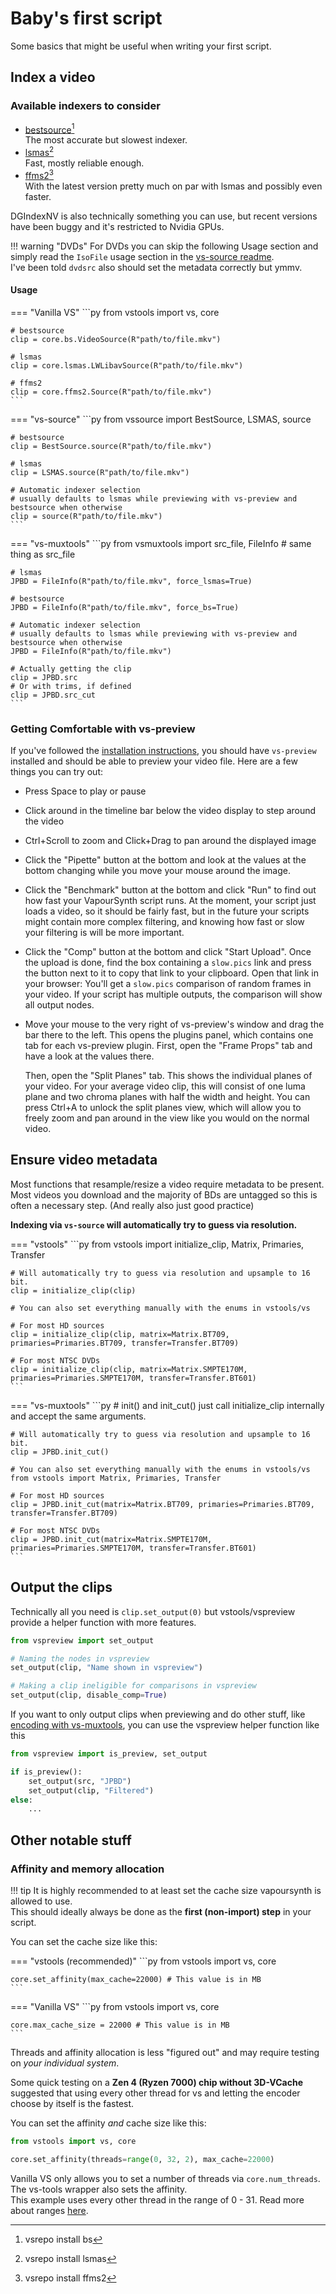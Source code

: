 # Baby's first script

Some basics that might be useful when writing your first script.

## Index a video

### Available indexers to consider

- [bestsource](https://github.com/vapoursynth/bestsource)[^1]<br>
    The most accurate but slowest indexer.
- [lsmas](https://github.com/HomeOfAviSynthPlusEvolution/L-SMASH-Works/)[^2]<br>
    Fast, mostly reliable enough.
- [ffms2](https://github.com/FFMS/ffms2)[^3]<br>
    With the latest version pretty much on par with lsmas and possibly even faster.

DGIndexNV is also technically something you can use, but recent versions have been buggy and it's restricted to Nvidia GPUs.

!!! warning "DVDs"
    For DVDs you can skip the following Usage section and simply read the `IsoFile` usage section in the [vs-source readme](https://github.com/Jaded-Encoding-Thaumaturgy/vs-source?tab=readme-ov-file#usage).<br>
    I've been told `dvdsrc` also should set the metadata correctly but ymmv.

#### Usage

=== "Vanilla VS"
    ```py
    from vstools import vs, core

    # bestsource
    clip = core.bs.VideoSource(R"path/to/file.mkv")

    # lsmas
    clip = core.lsmas.LWLibavSource(R"path/to/file.mkv")

    # ffms2
    clip = core.ffms2.Source(R"path/to/file.mkv")
    ```
=== "vs-source"
    ```py
    from vssource import BestSource, LSMAS, source

    # bestsource
    clip = BestSource.source(R"path/to/file.mkv")

    # lsmas
    clip = LSMAS.source(R"path/to/file.mkv")

    # Automatic indexer selection
    # usually defaults to lsmas while previewing with vs-preview and bestsource when otherwise
    clip = source(R"path/to/file.mkv")
    ```
=== "vs-muxtools"
    ```py
    from vsmuxtools import src_file, FileInfo # same thing as src_file

    # lsmas
    JPBD = FileInfo(R"path/to/file.mkv", force_lsmas=True)

    # bestsource
    JPBD = FileInfo(R"path/to/file.mkv", force_bs=True)

    # Automatic indexer selection
    # usually defaults to lsmas while previewing with vs-preview and bestsource when otherwise
    JPBD = FileInfo(R"path/to/file.mkv")

    # Actually getting the clip
    clip = JPBD.src
    # Or with trims, if defined
    clip = JPBD.src_cut
    ```

### Getting Comfortable with vs-preview

If you've followed the [installation instructions][installation],
you should have `vs-preview` installed and should be able to preview your video file.
Here are a few things you can try out:

-  Press Space to play or pause
-  Click around in the timeline bar below the video display to step around the video
-  Ctrl+Scroll to zoom and Click+Drag to pan around the displayed image
-  Click the "Pipette" button at the bottom and look at the values at the bottom changing while you move your mouse around the image.
-  Click the "Benchmark" button at the bottom and click "Run" to find out how fast your VapourSynth script runs.
   At the moment, your script just loads a video, so it should be fairly fast,
   but in the future your scripts might contain more complex filtering, and knowing how fast or slow your filtering is will be more important.
-  Click the "Comp" button at the bottom and click "Start Upload".
   Once the upload is done, find the box containing a `slow.pics` link and press the button next to it to copy that link to your clipboard.
   Open that link in your browser: You'll get a `slow.pics` comparison of random frames in your video.
   If your script has multiple outputs, the comparison will show all output nodes.
-  Move your mouse to the very right of vs-preview's window and drag the bar there to the left.
   This opens the plugins panel, which contains one tab for each vs-preview plugin.
   First, open the "Frame Props" tab and have a look at the values there.

   Then, open the "Split Planes" tab.
   This shows the individual planes of your video.
   For your average video clip, this will consist of one luma plane and two chroma planes with half the width and height.
   You can press Ctrl+A to unlock the split planes view,
   which will allow you to freely zoom and pan around in the view like you would on the normal video.

## Ensure video metadata

Most functions that resample/resize a video require metadata to be present.<br>
Most videos you download and the majority of BDs are untagged so this is often a necessary step. (And really also just good practice)

**Indexing via `vs-source` will automatically try to guess via resolution.**

=== "vstools"
    ```py
    from vstools import initialize_clip, Matrix, Primaries, Transfer

    # Will automatically try to guess via resolution and upsample to 16 bit.
    clip = initialize_clip(clip)

    # You can also set everything manually with the enums in vstools/vs

    # For most HD sources
    clip = initialize_clip(clip, matrix=Matrix.BT709, primaries=Primaries.BT709, transfer=Transfer.BT709)

    # For most NTSC DVDs
    clip = initialize_clip(clip, matrix=Matrix.SMPTE170M, primaries=Primaries.SMPTE170M, transfer=Transfer.BT601)
    ```
=== "vs-muxtools"
    ```py
    # init() and init_cut() just call initialize_clip internally and accept the same arguments.

    # Will automatically try to guess via resolution and upsample to 16 bit.
    clip = JPBD.init_cut()

    # You can also set everything manually with the enums in vstools/vs
    from vstools import Matrix, Primaries, Transfer

    # For most HD sources
    clip = JPBD.init_cut(matrix=Matrix.BT709, primaries=Primaries.BT709, transfer=Transfer.BT709)

    # For most NTSC DVDs
    clip = JPBD.init_cut(matrix=Matrix.SMPTE170M, primaries=Primaries.SMPTE170M, transfer=Transfer.BT601)
    ```

## Output the clips

Technically all you need is `clip.set_output(0)` but vstools/vspreview provide a helper function with more features.

```py
from vspreview import set_output

# Naming the nodes in vspreview
set_output(clip, "Name shown in vspreview")

# Making a clip ineligible for comparisons in vspreview
set_output(clip, disable_comp=True)
```

If you want to only output clips when previewing and do other stuff, like [encoding with vs-muxtools](https://muxtools.vodes.pw/guide/encode-video/), you can use the vspreview helper function like this

```py
from vspreview import is_preview, set_output

if is_preview():
    set_output(src, "JPBD")
    set_output(clip, "Filtered")
else:
    ...
```

## Other notable stuff

### Affinity and memory allocation

!!! tip
    It is highly recommended to at least set the cache size vapoursynth is allowed to use.<br>
    This should ideally always be done as the **first (non-import) step** in your script.

You can set the cache size like this:

=== "vstools (recommended)"
    ```py
    from vstools import vs, core

    core.set_affinity(max_cache=22000) # This value is in MB
    ```

=== "Vanilla VS"
    ```py
    from vstools import vs, core

    core.max_cache_size = 22000 # This value is in MB
    ```

Threads and affinity allocation is less "figured out" and may require testing on *your individual system*.

Some quick testing on a **Zen 4 (Ryzen 7000) chip without 3D-VCache** suggested that using every other thread for vs and letting the encoder choose by itself is the fastest.

You can set the affinity *and* cache size like this:

```py
from vstools import vs, core

core.set_affinity(threads=range(0, 32, 2), max_cache=22000)
```

Vanilla VS only allows you to set a number of threads via `core.num_threads`.<br>The vs-tools wrapper also sets the affinity.<br>
This example uses every other thread in the range of 0 - 31. Read more about ranges [here](https://docs.python.org/3/library/stdtypes.html#range).

[^1]: vsrepo install bs
[^2]: vsrepo install lsmas
[^3]: vsrepo install ffms2

[installation]: ../installation/standard.md
